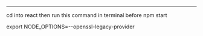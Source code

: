 ---------------------

cd into react 
then run this command in terminal before npm start 

export NODE_OPTIONS=--openssl-legacy-provider
